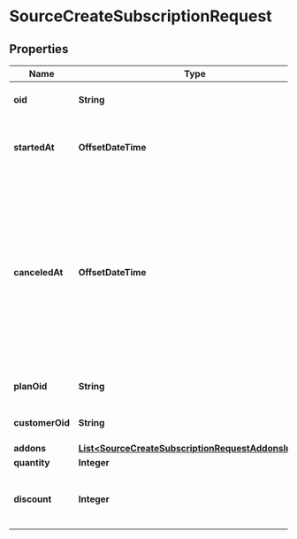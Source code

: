 

# SourceCreateSubscriptionRequest


## Properties

| Name | Type | Description | Notes |
|------------ | ------------- | ------------- | -------------|
|**oid** | **String** | Your unique ID for the subscription |  |
|**startedAt** | **OffsetDateTime** | A unix timestamp of when this subscription started |  |
|**canceledAt** | **OffsetDateTime** | A unix timestamp of when this subscription was, or should be canceled. This cannot be changed, so only set this if you are certain you know when the subscription will end. |  [optional] |
|**planOid** | **String** | Your unique ID for the plan |  |
|**customerOid** | **String** | Your unique ID for the customer |  |
|**addons** | [**List&lt;SourceCreateSubscriptionRequestAddonsInner&gt;**](SourceCreateSubscriptionRequestAddonsInner.md) |  |  [optional] |
|**quantity** | **Integer** |  |  [optional] |
|**discount** | **Integer** | Integer value (in the same currency as the plan) |  [optional] |



